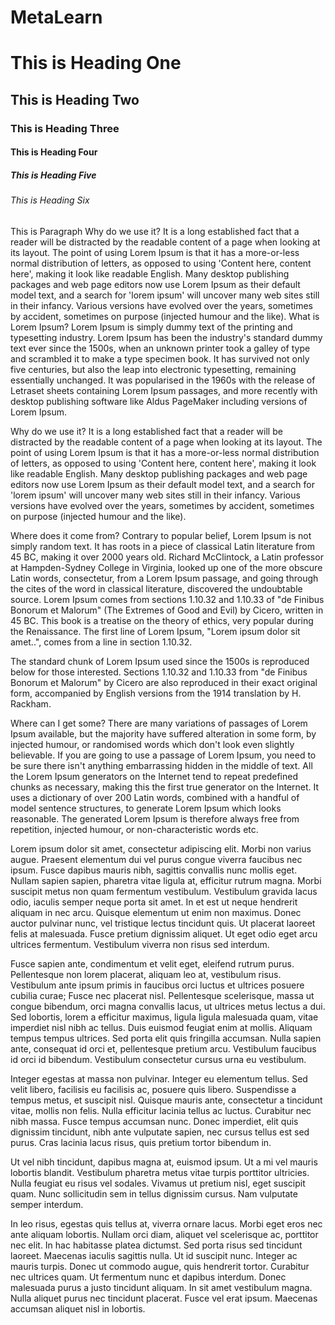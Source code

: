 # MetaLearn
# This is Heading One
## This is Heading  Two
### This is Heading Three
#### This is Heading Four
##### This is Heading Five
###### This is Heading Six

This is Paragraph
Why do we use it?
It is a long established fact that a reader will be distracted by the readable content of a page when looking at its layout. The point of using Lorem Ipsum is that it has a more-or-less normal distribution of letters, as opposed to using 'Content here, content here', making it look like readable English. Many desktop publishing packages and web page editors now use Lorem Ipsum as their default model text, and a search for 'lorem ipsum' will uncover many web sites still in their infancy. Various versions have evolved over the years, sometimes by accident, sometimes on purpose (injected humour and the like).
What is Lorem Ipsum?
Lorem Ipsum is simply dummy text of the printing and typesetting industry. Lorem Ipsum has been the industry's standard dummy text ever since the 1500s, when an unknown printer took a galley of type and scrambled it to make a type specimen book. It has survived not only five centuries, but also the leap into electronic typesetting, remaining essentially unchanged. It was popularised in the 1960s with the release of Letraset sheets containing Lorem Ipsum passages, and more recently with desktop publishing software like Aldus PageMaker including versions of Lorem Ipsum.

Why do we use it?
It is a long established fact that a reader will be distracted by the readable content of a page when looking at its layout. The point of using Lorem Ipsum is that it has a more-or-less normal distribution of letters, as opposed to using 'Content here, content here', making it look like readable English. Many desktop publishing packages and web page editors now use Lorem Ipsum as their default model text, and a search for 'lorem ipsum' will uncover many web sites still in their infancy. Various versions have evolved over the years, sometimes by accident, sometimes on purpose (injected humour and the like).


Where does it come from?
Contrary to popular belief, Lorem Ipsum is not simply random text. It has roots in a piece of classical Latin literature from 45 BC, making it over 2000 years old. Richard McClintock, a Latin professor at Hampden-Sydney College in Virginia, looked up one of the more obscure Latin words, consectetur, from a Lorem Ipsum passage, and going through the cites of the word in classical literature, discovered the undoubtable source. Lorem Ipsum comes from sections 1.10.32 and 1.10.33 of "de Finibus Bonorum et Malorum" (The Extremes of Good and Evil) by Cicero, written in 45 BC. This book is a treatise on the theory of ethics, very popular during the Renaissance. The first line of Lorem Ipsum, "Lorem ipsum dolor sit amet..", comes from a line in section 1.10.32.

The standard chunk of Lorem Ipsum used since the 1500s is reproduced below for those interested. Sections 1.10.32 and 1.10.33 from "de Finibus Bonorum et Malorum" by Cicero are also reproduced in their exact original form, accompanied by English versions from the 1914 translation by H. Rackham.

Where can I get some?
There are many variations of passages of Lorem Ipsum available, but the majority have suffered alteration in some form, by injected humour, or randomised words which don't look even slightly believable. If you are going to use a passage of Lorem Ipsum, you need to be sure there isn't anything embarrassing hidden in the middle of text. All the Lorem Ipsum generators on the Internet tend to repeat predefined chunks as necessary, making this the first true generator on the Internet. It uses a dictionary of over 200 Latin words, combined with a handful of model sentence structures, to generate Lorem Ipsum which looks reasonable. The generated Lorem Ipsum is therefore always free from repetition, injected humour, or non-characteristic words etc.

Lorem ipsum dolor sit amet, consectetur adipiscing elit. Morbi non varius augue. Praesent elementum dui vel purus congue viverra faucibus nec ipsum. Fusce dapibus mauris nibh, sagittis convallis nunc mollis eget. Nullam sapien sapien, pharetra vitae ligula at, efficitur rutrum magna. Morbi suscipit metus non quam fermentum vestibulum. Vestibulum gravida lacus odio, iaculis semper neque porta sit amet. In et est ut neque hendrerit aliquam in nec arcu. Quisque elementum ut enim non maximus. Donec auctor pulvinar nunc, vel tristique lectus tincidunt quis. Ut placerat laoreet felis at malesuada. Fusce pretium dignissim aliquet. Ut eget odio eget arcu ultrices fermentum. Vestibulum viverra non risus sed interdum.

Fusce sapien ante, condimentum et velit eget, eleifend rutrum purus. Pellentesque non lorem placerat, aliquam leo at, vestibulum risus. Vestibulum ante ipsum primis in faucibus orci luctus et ultrices posuere cubilia curae; Fusce nec placerat nisl. Pellentesque scelerisque, massa ut congue bibendum, orci magna convallis lacus, ut ultrices metus lectus a dui. Sed lobortis, lorem a efficitur maximus, ligula ligula malesuada quam, vitae imperdiet nisl nibh ac tellus. Duis euismod feugiat enim at mollis. Aliquam tempus tempus ultrices. Sed porta elit quis fringilla accumsan. Nulla sapien ante, consequat id orci et, pellentesque pretium arcu. Vestibulum faucibus id orci id bibendum. Vestibulum consectetur cursus urna eu vestibulum.

Integer egestas at massa non pulvinar. Integer eu elementum tellus. Sed velit libero, facilisis eu facilisis ac, posuere quis libero. Suspendisse a tempus metus, et suscipit nisl. Quisque mauris ante, consectetur a tincidunt vitae, mollis non felis. Nulla efficitur lacinia tellus ac luctus. Curabitur nec nibh massa. Fusce tempus accumsan nunc. Donec imperdiet, elit quis dignissim tincidunt, nibh ante vulputate sapien, nec cursus tellus est sed purus. Cras lacinia lacus risus, quis pretium tortor bibendum in.

Ut vel nibh tincidunt, dapibus magna at, euismod ipsum. Ut a mi vel mauris lobortis blandit. Vestibulum pharetra metus vitae turpis porttitor ultricies. Nulla feugiat eu risus vel sodales. Vivamus ut pretium nisl, eget suscipit quam. Nunc sollicitudin sem in tellus dignissim cursus. Nam vulputate semper interdum.

In leo risus, egestas quis tellus at, viverra ornare lacus. Morbi eget eros nec ante aliquam lobortis. Nullam orci diam, aliquet vel scelerisque ac, porttitor nec elit. In hac habitasse platea dictumst. Sed porta risus sed tincidunt laoreet. Maecenas iaculis sagittis nulla. Ut id suscipit nunc. Integer ac mauris turpis. Donec ut commodo augue, quis hendrerit tortor. Curabitur nec ultrices quam. Ut fermentum nunc et dapibus interdum. Donec malesuada purus a justo tincidunt aliquam. In sit amet vestibulum magna. Nulla aliquet purus nec tincidunt placerat. Fusce vel erat ipsum. Maecenas accumsan aliquet nisl in lobortis.




